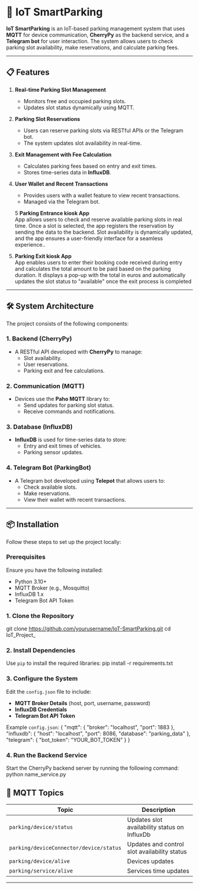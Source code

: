 # 🚗 IoT SmartParking

**IoT SmartParking** is an IoT-based parking management system that uses **MQTT** for device communication, **CherryPy** as the backend service, and a **Telegram bot** for user interaction. The system allows users to check parking slot availability, make reservations, and calculate parking fees.

---

## 📋 Features

1. **Real-time Parking Slot Management**  
   - Monitors free and occupied parking slots.  
   - Updates slot status dynamically using MQTT.

2. **Parking Slot Reservations**  
   - Users can reserve parking slots via RESTful APIs or the Telegram bot.  
   - The system updates slot availability in real-time.

3. **Exit Management with Fee Calculation**  
   - Calculates parking fees based on entry and exit times.  
   - Stores time-series data in **InfluxDB**.

4. **User Wallet and Recent Transactions**  
   - Provides users with a wallet feature to view recent transactions.  
   - Managed via the Telegram bot.
  
   5 **Parking Entrance kiosk App**  
   App allows users to check and reserve available parking slots in real time. Once a slot is selected, the app registers the reservation by sending the data to the backend. Slot availability is dynamically updated, and the app ensures a user-friendly interface for a seamless experience..
  
6. **Parking Exit kiosk App**  
   App enables users to enter their booking code received during entry and calculates the total amount to be paid based on the parking duration. It displays a pop-up with the total in euros and automatically updates the slot status to "available" once the exit process is completed

---

## 🛠️ System Architecture

The project consists of the following components:

### 1. **Backend (CherryPy)**
- A RESTful API developed with **CherryPy** to manage:
  - Slot availability.
  - User reservations.
  - Parking exit and fee calculations.

### 2. **Communication (MQTT)**
- Devices use the **Paho MQTT** library to:
  - Send updates for parking slot status.
  - Receive commands and notifications.

### 3. **Database (InfluxDB)**
- **InfluxDB** is used for time-series data to store:
  - Entry and exit times of vehicles.
  - Parking sensor updates.

### 4. **Telegram Bot (ParkingBot)**
- A Telegram bot developed using **Telepot** that allows users to:
  - Check available slots.
  - Make reservations.
  - View their wallet with recent transactions.

---

## 📦 Installation

Follow these steps to set up the project locally:

### **Prerequisites**
Ensure you have the following installed:
- Python 3.10+
- MQTT Broker (e.g., Mosquitto)
- InfluxDB 1.x
- Telegram Bot API Token

### **1. Clone the Repository**
git clone https://github.com/yourusername/IoT-SmartParking.git
cd IoT_Project_

### 2. Install Dependencies

Use `pip` to install the required libraries:
pip install -r requirements.txt

### 3. Configure the System

Edit the `config.json` file to include:

- **MQTT Broker Details** (host, port, username, password)
- **InfluxDB Credentials**
- **Telegram Bot API Token**

Example `config.json`:
{
  "mqtt": {
    "broker": "localhost",
    "port": 1883
  },
  "influxdb": {
    "host": "localhost",
    "port": 8086,
    "database": "parking_data"
  },
  "telegram": {
    "bot_token": "YOUR_BOT_TOKEN"
  }
}

### 4. Run the Backend Service

Start the CherryPy backend server by running the following command:
python name_service.py

## 📡 MQTT Topics

| Topic               | Description                        |
|---------------------|------------------------------------|
| `parking/device/status`    | Updates slot availability status on InfluxDb |
| `parking/deviceConnector/device/status`    | Updates and control slot availability status |
| `parking/device/alive`     | Devices updates                | 
| `parking/service/alive`      | Services time updates                 |

---





